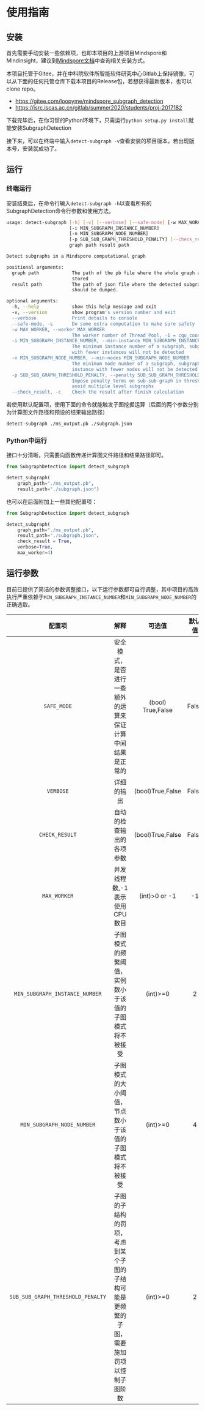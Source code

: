 # 使用指南

## 安装
首先需要手动安装一些依赖项，也即本项目的上游项目Mindspore和Mindinsight，建议到[Mindspore文档](https://www.mindspore.cn/install)中查询相关安装方式。

本项目托管于Gitee，并在中科院软件所智能软件研究中心Gitlab上保持镜像，可以从下面的任何托管仓库下载本项目的Release包，若想获得最新版本，也可以clone repo。
 - https://gitee.com/loopyme/mindspore_subgraph_detection
 - https://isrc.iscas.ac.cn/gitlab/summer2020/students/proj-2017182

下载完毕后，在你习惯的Python环境下，只需运行```python setup.py install```就能安装SubgraphDetection

接下来，可以在终端中输入```detect-subgraph -v```查看安装的项目版本，若出现版本号，安装就成功了。

## 运行

### 终端运行

安装结束后，在命令行输入```detect-subgraph -h```以查看所有的SubgraphDetection命令行参数和使用方法。
```sh
usage: detect-subgraph [-h] [-v] [--verbose] [--safe-mode] [-w MAX_WORKER]
                       [-i MIN_SUBGRAPH_INSTANCE_NUMBER]
                       [-n MIN_SUBGRAPH_NODE_NUMBER]
                       [-p SUB_SUB_GRAPH_THRESHOLD_PENALTY] [--check_result]
                       graph path result path

Detect subgraphs in a Mindspore computational graph

positional arguments:
  graph path            The path of the pb file where the whole graph are
                        stored
  result path           The path of json file where the detected subgraphs
                        should be dumped.

optional arguments:
  -h, --help            show this help message and exit
  -v, --version         show program's version number and exit
  --verbose             Print details to console
  --safe-mode, -s       Do some extra computation to make sure safety
  -w MAX_WORKER, --worker MAX_WORKER
                        The worker number of Thread Pool, -1 = cqu_count
  -i MIN_SUBGRAPH_INSTANCE_NUMBER, --min-instance MIN_SUBGRAPH_INSTANCE_NUMBER
                        The minimum instance number of a subgraph, subgraph
                        with fewer instances will not be detected
  -n MIN_SUBGRAPH_NODE_NUMBER, --min-nodes MIN_SUBGRAPH_NODE_NUMBER
                        The minimum node number of a subgraph, subgraph
                        instance with fewer nodes will not be detected
  -p SUB_SUB_GRAPH_THRESHOLD_PENALTY, --penalty SUB_SUB_GRAPH_THRESHOLD_PENALTY
                        Impose penalty terms on sub-sub-graph in thresholds to
                        avoid multiple level subgraphs
  --check_result, -c    Check the result after finish calculation
```
若使用默认配置项，使用下面的命令就能触发子图挖掘运算（后面的两个参数分别为计算图文件路径和预设的结果输出路径）

```sh
detect-subgraph ./ms_output.pb ./subgraph.json
```

### Python中运行
接口十分清晰，只需要向函数传递计算图文件路径和结果路径即可。

```python
from SubgraphDetection import detect_subgraph

detect_subgraph(
    graph_path="./ms_output.pb",
    result_path="./subgraph.json")
```

也可以在后面附加上一些其他配置项：

```python
from SubgraphDetection import detect_subgraph

detect_subgraph(
    graph_path="./ms_output.pb",
    result_path="./subgraph.json"，
    check_result = True,
    verbose=True,
    max_worker=4)
```

## 运行参数

目前已提供了简洁的参数调整接口，以下运行参数都可自行调整，其中项目的高效执行严重依赖于`MIN_SUBGRAPH_INSTANCE_NUMBER`和`MIN_SUBGRAPH_NODE_NUMBER`的正确选取。

|配置项|解释|可选值|默认值|
|:--:|:--:|:--:|:--:|
|`SAFE_MODE`|安全模式，是否进行一些额外的运算来保证计算中间结果是正常的|(bool) True,False|False|
|`VERBOSE`|详细的输出|(bool)True,False|False|
|`CHECK_RESULT`|自动的检查输出的各项参数|(bool)True,False|False|
|`MAX_WORKER`|并发线程数,-1表示使用CPU数目|(int)>0 or -1|-1|
|`MIN_SUBGRAPH_INSTANCE_NUMBER`|子图模式的频繁阈值，实例数小于该值的子图模式将不被接受|(int)>=0|2|
|`MIN_SUBGRAPH_NODE_NUMBER`|子图模式的大小阈值，节点数小于该值的子图模式将不被接受|(int)>=0|4|
|`SUB_SUB_GRAPH_THRESHOLD_PENALTY`|子图的子结构的罚项，考虑到某个子图的子结构可能是更频繁的子图，需要施加罚项以控制子图阶数|(int)>=0|2|
